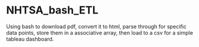 # NHTSA_bash_ETL
Using bash to download pdf, convert it to html, parse through for specific data points, store them in a associative array, then load to a csv for a simple tableau dashboard.
